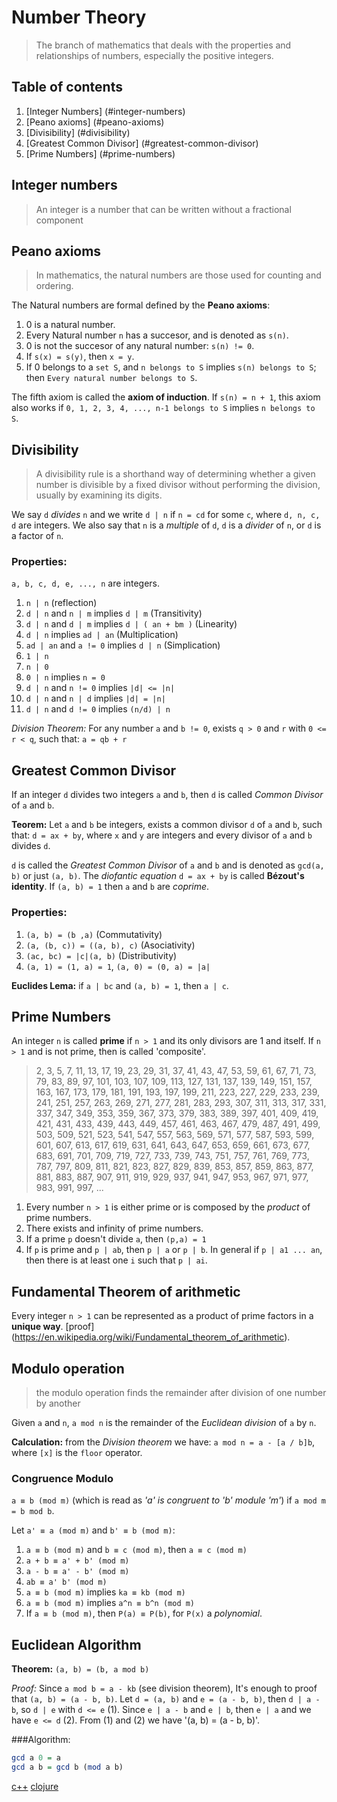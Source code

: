 # Number Theory
> The branch of mathematics that deals with the properties and relationships of numbers, especially the positive integers.

## Table of contents

1. [Integer Numbers] (#integer-numbers)
2. [Peano axioms] (#peano-axioms)
3. [Divisibility] (#divisibility)
4. [Greatest Common Divisor] (#greatest-common-divisor)
5. [Prime Numbers] (#prime-numbers)

## Integer numbers
> An integer is a number that can be written without a fractional component

## Peano axioms

> In mathematics, the natural numbers are those used for counting and ordering.

The Natural numbers are formal defined by the **Peano axioms**:

1. 0 is a natural number.
2. Every Natural number `n` has a succesor, and is denoted as `s(n)`.
3. 0 is not the succesor of any natural number: `s(n) != 0`.
4. If `s(x) = s(y)`, then `x = y`.
5. If 0 belongs to a `set S`, and `n belongs to S` implies `s(n) belongs to S`;
   then `Every natural number belongs to S`.

The fifth axiom is called the **axiom of induction**. If `s(n) = n + 1`, this
axiom also works if `0, 1, 2, 3, 4, ..., n-1 belongs to S` implies `n belongs to S`.

## Divisibility
>A divisibility rule is a shorthand way of determining whether a given number is divisible by a fixed divisor without performing the division, usually by examining its digits.

We say `d` *divides* `n` and we write `d | n` if `n = cd` for some `c`, where `d, n, c, d` are integers. We also say that `n` is a *multiple* of `d`, `d` is a *divider* of `n`, or `d` is a factor of `n`.

### Properties:

`a, b, c, d, e, ..., n` are integers.

1. `n | n` (reflection)
2. `d | n` and `n | m` implies `d | m` (Transitivity)
3. `d | n` and `d | m` implies `d | ( an + bm )` (Linearity)
4. `d | n` implies `ad | an` (Multiplication)
5. `ad | an` and `a != 0` implies `d | n` (Simplication)
6. `1 | n`
7. `n | 0`
8. `0 | n` implies `n = 0`
9. `d | n` and `n != 0` implies `|d| <= |n|`
9. `d | n` and `n | d` implies `|d| = |n|`
10. `d | n` and `d != 0` implies `(n/d) | n`

*Division Theorem:* For any number `a` and `b != 0`, exists `q > 0` and `r` with `0 <= r < q`, such
that: `a = qb + r`

## Greatest Common Divisor

If an integer `d` divides two integers `a` and `b`, then `d` is called *Common Divisor* of `a` and `b`.

**Teorem:** Let `a` and `b` be integers, exists a common divisor `d` of `a` and `b`, such that: `d = ax + by`, where `x` and `y` are integers and every divisor of `a` and `b` divides `d`.

`d` is called the *Greatest Common Divisor* of `a` and `b` and is denoted as `gcd(a, b)` or just `(a, b)`. The *diofantic equation* `d = ax + by` is called **Bézout's identity**. If `(a, b) = 1` then `a` and `b` are *coprime*.

### Properties:

1. `(a, b) = (b ,a)` (Commutativity)
2. `(a, (b, c)) = ((a, b), c)` (Asociativity)
2. `(ac, bc) = |c|(a, b)` (Distributivity)
2. `(a, 1) = (1, a) = 1`, `(a, 0) = (0, a) = |a|`

**Euclides Lema:** if `a | bc` and `(a, b) = 1`, then `a | c`.

## Prime Numbers

An integer `n` is called **prime** if `n > 1` and its only divisors are 1 and
itself. If `n > 1` and is not prime, then is called 'composite'.

> 2, 3, 5, 7, 11, 13, 17, 19, 23, 29, 31, 37, 41, 43, 47, 53, 59, 61, 67, 71, 73, 79, 83, 89, 97, 101, 103, 107, 109, 113, 127, 131, 137, 139, 149, 151, 157, 163, 167, 173, 179, 181, 191, 193, 197, 199, 211, 223, 227, 229, 233, 239, 241, 251, 257, 263, 269, 271, 277, 281, 283, 293, 307, 311, 313, 317, 331, 337, 347, 349, 353, 359, 367, 373, 379, 383, 389, 397, 401, 409, 419, 421, 431, 433, 439, 443, 449, 457, 461, 463, 467, 479, 487, 491, 499, 503, 509, 521, 523, 541, 547, 557, 563, 569, 571, 577, 587, 593, 599, 601, 607, 613, 617, 619, 631, 641, 643, 647, 653, 659, 661, 673, 677, 683, 691, 701, 709, 719, 727, 733, 739, 743, 751, 757, 761, 769, 773, 787, 797, 809, 811, 821, 823, 827, 829, 839, 853, 857, 859, 863, 877, 881, 883, 887, 907, 911, 919, 929, 937, 941, 947, 953, 967, 971, 977, 983, 991, 997, ...

1. Every number `n > 1` is either prime or is composed by the *product* of prime numbers.
2. There exists and infinity of prime numbers.
3. If a prime `p` doesn't divide `a`, then `(p,a) = 1`
4. If `p` is prime and `p | ab`, then `p | a` or `p | b`. In general if `p |
   a1 ... an`, then there is at least one `i` such that `p | ai`.

## Fundamental Theorem of arithmetic

Every integer `n > 1` can be represented as a product of prime factors in a
**unique way**. [proof] (https://en.wikipedia.org/wiki/Fundamental_theorem_of_arithmetic).

## Modulo operation

> the modulo operation finds the remainder after division of one number by
> another

Given `a` and `n`, `a mod n` is the remainder of the *Euclidean division* of
`a`
by `n`.

**Calculation:** from the *Division theorem* we have: `a mod n = a - [a / b]b`,
where `[x]` is the `floor` operator.

### Congruence Modulo

`a ≡ b (mod m)` (which is read as *'a' is congruent to 'b' module 'm'*) if `a mod m = b mod b`.

Let `a' ≡ a (mod m)` and `b' ≡ b (mod m)`:

1. `a ≡ b (mod m)` and `b ≡ c (mod m)`, then `a ≡ c (mod m)`
2. `a + b ≡ a' + b' (mod m)`
3. `a - b ≡ a' - b' (mod m)`
4. `ab ≡ a' b' (mod m)`
5. `a ≡ b (mod m)` implies `ka ≡ kb (mod m)`
6. `a ≡ b (mod m)` implies `a^n ≡ b^n (mod m)`
7. If `a ≡ b (mod m)`, then `P(a) ≡ P(b)`, for `P(x)` a *polynomial*.

## Euclidean Algorithm

**Theorem:** `(a, b) = (b, a mod b)`

*Proof:* Since `a mod b = a - kb` (see division theorem), It's enough to proof
that `(a, b) = (a - b, b)`. Let `d = (a, b)` and `e = (a - b, b)`, then `d | a - b`, so `d | e`
with `d <= e` (1). Since `e | a - b` and `e | b`, then `e | a` and we have `e <= d` (2). From (1) and (2)
we have '(a, b) = (a - b, b)'.

###Algorithm:

```haskell
gcd a 0 = a
gcd a b = gcd b (mod a b)
```
[c++](codes/euclides.cpp) [clojure](codes/euclides.clj)
